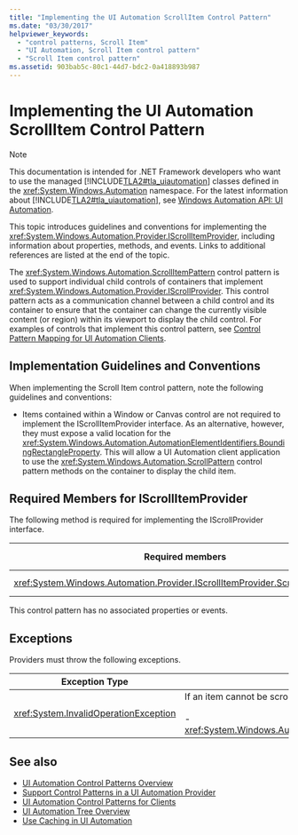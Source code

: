 ```yaml
---
title: "Implementing the UI Automation ScrollItem Control Pattern"
ms.date: "03/30/2017"
helpviewer_keywords: 
  - "control patterns, Scroll Item"
  - "UI Automation, Scroll Item control pattern"
  - "Scroll Item control pattern"
ms.assetid: 903bab5c-80c1-44d7-bdc2-0a418893b987
---
```

# Implementing the UI Automation ScrollItem Control Pattern
> [!NOTE]
> This documentation is intended for .NET Framework developers who want to use the managed [!INCLUDE[TLA2#tla_uiautomation](../../../includes/tla2sharptla-uiautomation-md.md)] classes defined in the <xref:System.Windows.Automation> namespace. For the latest information about [!INCLUDE[TLA2#tla_uiautomation](../../../includes/tla2sharptla-uiautomation-md.md)], see [Windows Automation API: UI Automation](/windows/win32/winauto/entry-uiauto-win32).  
  
 This topic introduces guidelines and conventions for implementing the <xref:System.Windows.Automation.Provider.IScrollItemProvider>, including information about properties, methods, and events. Links to additional references are listed at the end of the topic.  
  
 The <xref:System.Windows.Automation.ScrollItemPattern> control pattern is used to support individual child controls of containers that implement <xref:System.Windows.Automation.Provider.IScrollProvider>. This control pattern acts as a communication channel between a child control and its container to ensure that the container can change the currently visible content (or region) within its viewport to display the child control. For examples of controls that implement this control pattern, see [Control Pattern Mapping for UI Automation Clients](control-pattern-mapping-for-ui-automation-clients.md).  
  
<a name="Implementation_Guidelines_and_Conventions"></a>
## Implementation Guidelines and Conventions  
 When implementing the Scroll Item control pattern, note the following guidelines and conventions:  
  
- Items contained within a Window or Canvas control are not required to implement the IScrollItemProvider interface. As an alternative, however, they must expose a valid location for the <xref:System.Windows.Automation.AutomationElementIdentifiers.BoundingRectangleProperty>. This will allow a UI Automation client application to use the <xref:System.Windows.Automation.ScrollPattern> control pattern methods on the container to display the child item.  
  
<a name="Required_Members_for_IScrollItemProvider"></a>
## Required Members for IScrollItemProvider  
 The following method is required for implementing the IScrollProvider interface.  
  
|Required members|Member type|Notes|  
|----------------------|-----------------|-----------|  
|<xref:System.Windows.Automation.Provider.IScrollItemProvider.ScrollIntoView%2A>|-   Method|None|  
  
 This control pattern has no associated properties or events.  
  
<a name="Exceptions"></a>
## Exceptions  
 Providers must throw the following exceptions.  
  
|Exception Type|Condition|  
|--------------------|---------------|  
|<xref:System.InvalidOperationException>|If an item cannot be scrolled into view:<br /><br /> -   <xref:System.Windows.Automation.ScrollItemPattern.ScrollIntoView%2A>|  
  
## See also

- [UI Automation Control Patterns Overview](ui-automation-control-patterns-overview.md)
- [Support Control Patterns in a UI Automation Provider](support-control-patterns-in-a-ui-automation-provider.md)
- [UI Automation Control Patterns for Clients](ui-automation-control-patterns-for-clients.md)
- [UI Automation Tree Overview](ui-automation-tree-overview.md)
- [Use Caching in UI Automation](use-caching-in-ui-automation.md)

